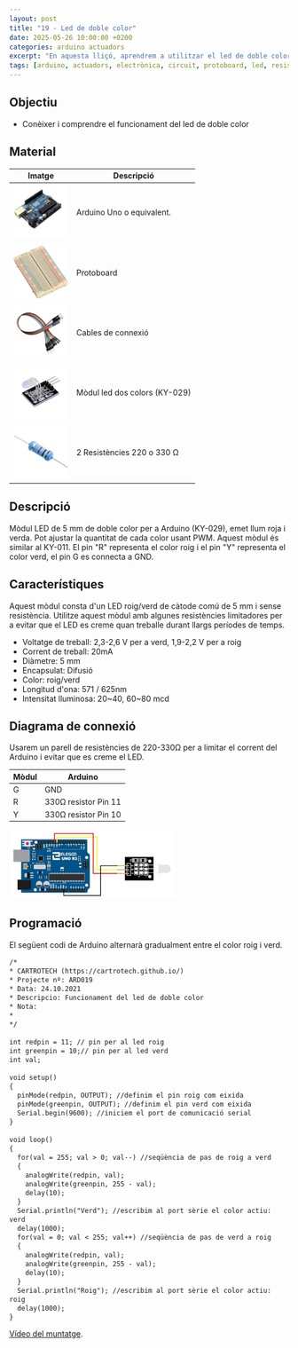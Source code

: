 ```yaml
---
layout: post
title: "19 - Led de doble color"
date: 2025-05-26 10:00:00 +0200
categories: arduino actuadors
excerpt: "En aquesta lliçó, aprendrem a utilitzar el led de doble color."
tags: [arduino, actuadors, electrònica, circuit, protoboard, led, resistència, potenciòmetre]
---
```


[img1]: /assets/imatges/ard/ard_19_01.png "muntatge-led-doble-color"
[img2]: /assets/imatges/mat/mat_unor3.png "Arduino Uno o compatible"
[img3]: /assets/imatges/mat/mat_protoboard.png "Protoboard"
[img4]: /assets/imatges/mat/mat_cables.png "Cables de connexió"
[img5]: /assets/imatges/mat/mat_KY-029.png "Mòdul led dos colors (KY-029)"
[img6]: /assets/imatges/mat/mat_resistencia.jpeg "2 Resistències 220 o 330 Ω"

## Objectiu

- Conèixer i comprendre el funcionament del led de doble color

## Material

| Imatge | Descripció |
| ------ | ---------- |
| ![Arduino UNO][img2]   | Arduino Uno o equivalent. |
| ![Protoboard][img3]    | Protoboard                    |
| ![Cables][img4]        | Cables de connexió            |
| ![KY-029][img5]        | Mòdul led dos colors (KY-029) |
| ![Resistències][img6]   | 2 Resistències 220 o 330 Ω    |

## Descripció

Mòdul LED de 5 mm de doble color per a Arduino (KY-029), emet llum roja
i verda. Pot ajustar la quantitat de cada color usant PWM. Aquest mòdul
és similar al KY-011. El pin "R" representa el color roig i el pin
"Y" representa el color verd, el pin G es connecta a GND.

## Característiques

Aquest mòdul consta d'un LED roig/verd de càtode comú de 5 mm i sense
resistència. Utilitze aquest mòdul amb algunes resistències limitadores
per a evitar que el LED es creme quan treballe durant llargs períodes de
temps.

- Voltatge de treball: 2,3-2,6 V per a verd, 1,9-2,2 V per a roig
- Corrent de treball: 20mA
- Diàmetre: 5 mm
- Encapsulat: Difusió
- Color: roig/verd
- Longitud d'ona: 571 / 625nm
- Intensitat lluminosa: 20~40, 60~80 mcd

## Diagrama de connexió

Usarem un parell de resistències de 220-330Ω per a limitar el corrent
del Arduino i evitar que es creme el LED.

| Mòdul | Arduino              |
| ----- | -------------------- |
| G     | GND                  |
| R     | 330Ω resistor Pin 11 |
| Y     | 330Ω resistor Pin 10 |

![Muntatge mòdul led doble color][img1]

## Programació

El següent codi de Arduino alternarà gradualment entre el color roig i
verd.

```Arduino
/*
* CARTROTECH (https://cartrotech.github.io/)
* Projecte nº: ARD019
* Data: 24.10.2021
* Descripcio: Funcionament del led de doble color
* Nota:
*
*/

int redpin = 11; // pin per al led roig
int greenpin = 10;// pin per al led verd
int val;

void setup()
{
  pinMode(redpin, OUTPUT); //definim el pin roig com eixida
  pinMode(greenpin, OUTPUT); //definim el pin verd com eixida
  Serial.begin(9600); //iniciem el port de comunicació serial
}

void loop()
{
  for(val = 255; val > 0; val--) //seqüència de pas de roig a verd
  {
    analogWrite(redpin, val);
    analogWrite(greenpin, 255 - val);
    delay(10);
  }
  Serial.println("Verd"); //escribim al port sèrie el color actiu: verd
  delay(1000);
  for(val = 0; val < 255; val++) //seqüència de pas de verd a roig
  {
    analogWrite(redpin, val);
    analogWrite(greenpin, 255 - val);
    delay(10);
  }
  Serial.println("Roig"); //escribim al port sèrie el color actiu: roig
  delay(1000);
}
```

[Vídeo del muntatge](https://youtu.be/yY4kzaJTHxI?si=sv7q_dErkEP3r5Dr).
